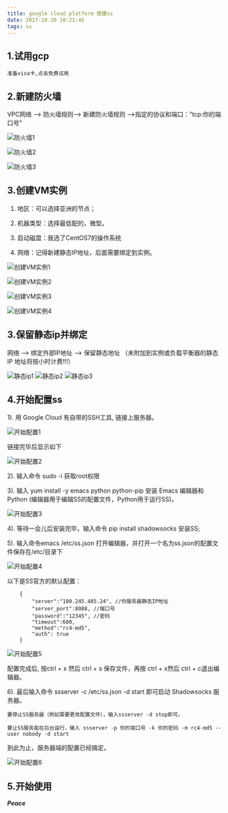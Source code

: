 ```yaml
---
title: google cloud platform 搭建ss
date: 2017-10-30 10:21:45
tags: ss
---
```


## 1.试用gcp

```
准备visa卡,点击免费试用
```

## 2.新建防火墙

VPC网络 –> 防火墙规则–> 新建防火墙规则 –>指定的协议和端口："tcp:你的端口号"

![防火墙1](google-cloud-platform-搭建ss/防火墙1.png)

![防火墙2](google-cloud-platform-搭建ss/防火墙2.png)

![防火墙3](google-cloud-platform-搭建ss/防火墙3.png)

## 3.创建VM实例

1. 地区：可以选择亚洲的节点；

2. 机器类型：选择最低配的，微型。

3. 启动磁盘：我选了CentOS7的操作系统

4. 网络：记得新建静态IP地址，后面需要绑定到实例。

![创建VM实例1](google-cloud-platform-搭建ss/创建VM实例1.png)

![创建VM实例2](google-cloud-platform-搭建ss/创建VM实例2.png)

![创建VM实例3](google-cloud-platform-搭建ss/创建VM实例3.png)

![创建VM实例4](google-cloud-platform-搭建ss/创建VM实例4.png)

## 3.保留静态ip并绑定

网络 –> 绑定外部IP地址 –> 保留静态地址 （未附加到实例或负载平衡器的静态 IP 地址将按小时计费!!!）

![静态ip1](google-cloud-platform-搭建ss/静态ip1.png)
![静态ip2](google-cloud-platform-搭建ss/静态ip2.png)
![静态ip3](google-cloud-platform-搭建ss/静态ip3.png)


## 4.开始配置ss

1). 用 Google Cloud 有自带的SSH工具, 链接上服务器。

![开始配置1](google-cloud-platform-搭建ss/开始配置1.png)

链接完毕后显示如下

![开始配置2](google-cloud-platform-搭建ss/开始配置2.png)

2). 输入命令 sudo -i 获取root权限

3). 输入 yum install -y emacs python python-pip 安装 Emacs 编辑器和 Python (编辑器用于编辑SS的配置文件，Python用于运行SS)。

![开始配置3](google-cloud-platform-搭建ss/开始配置3.png)

4). 等待一会儿后安装完毕，输入命令 pip install shadowsocks 安装SS;

5). 输入命令emacs /etc/ss.json 打开编辑器，并打开一个名为ss.json的配置文件保存在/etc/目录下

![开始配置4](google-cloud-platform-搭建ss/开始配置4.png)

以下是SS官方的默认配置：

```
    {
        "server":"100.245.485.24", //你服务器静态IP地址
        "server_port":8088, //端口号
        "password":"12345", //密码
        "timeout":600,
        "method":"rc4-md5", 
        "auth": true
    }
```

![开始配置5](google-cloud-platform-搭建ss/开始配置5.png)

配置完成后, 按ctrl + x 然后 ctrl + s 保存文件，再按 ctrl + x然后 ctrl + c退出编辑器。

6). 最后输入命令 ssserver -c /etc/ss.json -d start 即可启动 Shadowsocks 服务器。

```
要停止SS服务器（例如需要更改配置文件），输入ssserver -d stop即可。

要让SS服务能在后台运行，输入 ssserver -p 你的端口号 -k 你的密码 -m rc4-md5 --user nobody -d start 
```
到此为止，服务器端的配置已经搞定。

![开始配置6](google-cloud-platform-搭建ss/开始配置6.png)


## 5.开始使用


***Peace***

